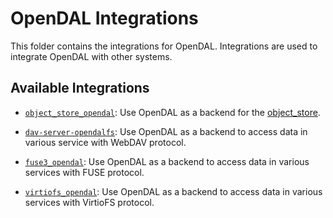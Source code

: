 # OpenDAL Integrations

This folder contains the integrations for OpenDAL. Integrations are used to integrate OpenDAL with other systems.

## Available Integrations

- [`object_store_opendal`](object_store/README.md): Use OpenDAL as a backend for the [object_store](https://docs.rs/object_store/latest/object_store/).

- [`dav-server-opendalfs`](dav-server/README.md): Use OpenDAL as a backend to access data in various service with WebDAV protocol.

- [`fuse3_opendal`](fuse3/README.md): Use OpenDAL as a backend to access data in various services with FUSE protocol.

- [`virtiofs_opendal`](virtiofs/README.md): Use OpenDAL as a backend to access data in various services with VirtioFS protocol.
